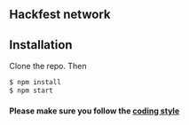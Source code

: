 ## Hackfest network

## Installation
Clone the repo. Then

```sh
$ npm install
$ npm start
```
#### Please make sure you follow the [coding style](tree/master/CODING-STYLE.md)

